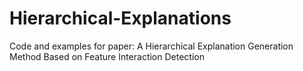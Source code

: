 # Hierarchical-Explanations
Code and examples for paper: A Hierarchical Explanation Generation Method Based on Feature Interaction Detection
